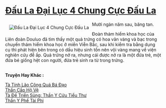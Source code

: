 <a href="https://truyenwiki.net/dau-la-dai-luc-4-chung-cuc-dau-la.35096/" title="Đấu La Đại Lục 4 Chung Cực Đấu La"><h1>Đấu La Đại Lục 4 Chung Cực Đấu La</h1></a><div style="display:table"><img align="right" style="float: left; padding: 10px;" src="https://truyenwiki.net/a/img/str/src/35096.jpg" alt="Đấu La Đại Lục 4 Chung Cực Đấu La">Mười ngàn năm sau, băng tan.<p></p> Đoàn thám hiểm khoa học của Liên đoàn Douluo đã tìm thấy một quả trứng có hoa văn vàng và bạc trong chuyến thám hiểm khoa học ở miền Viễn Bắc, sau khi kiểm tra bằng dụng cụ thì phát hiện bên trong có dấu hiệu sinh tồn nên vội vàng mang về viện nghiên cứu để ấp. Quả trứng nở ra, nhưng cái được nở ra là một đứa trẻ, một đứa bé giống hệt con người, đứa trẻ sinh ra từ trong trứng.</div><p><br><b>Truyện Hay Khác :</b></p><a href="https://truyenwiki.net/ta-tinh-lao-cong-qua-ba-dao.36519/" alt="Tà Tính Lão Công Quá Bá Đạo">Tà Tính Lão Công Quá Bá Đạo</a><br/><a href="https://github.com/nownovels/topcv/tree/master/truyenhay/35001" alt="Thần Cấp Hộ Vệ">Thần Cấp Hộ Vệ</a><br/><a href="https://github.com/nownovels/topcv/tree/master/truyenhay/35512" alt="Tà Đế Triền Sủng: Thần Y Cửu Tiểu Thư">Tà Đế Triền Sủng: Thần Y Cửu Tiểu Thư</a><br/><a href="https://github.com/nownovels/topcv/tree/master/truyenhay/41141" alt="Thần Y Phế Tài Phi">Thần Y Phế Tài Phi</a><br/>